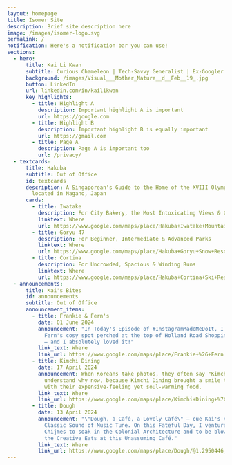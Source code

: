 ```yaml
---
layout: homepage
title: Isomer Site
description: Brief site description here
image: /images/isomer-logo.svg
permalink: /
notification: Here's a notification bar you can use!
sections:
  - hero:
      title: Kai Li Kwan
      subtitle: Curious Chameleon | Tech-Savvy Generalist | Ex-Googler
      background: /images/Visual___Mother_Nature__d__Feb__19_.jpg
      button: LinkedIn
      url: linkedin.com/in/kailikwan
      key_highlights:
        - title: Highlight A
          description: Important highlight A is important
          url: https://google.com
        - title: Highlight B
          description: Important highlight B is equally important
          url: https://gmail.com
        - title: Page A
          description: Page A is important too
          url: /privacy/
  - textcards:
      title: Hakuba
      subtitle: Out of Office
      id: textcards
      description: A Singaporean's Guide to the Home of the XVIII Olympic Winter Games
        located in Nagano, Japan
      cards:
        - title: Iwatake
          description: For City Bakery, the Most Intoxicating Views & Cosplayers
          linktext: Where
          url: https://www.google.com/maps/place/Hakuba+Iwatake+Mountain+Resort/@36.7168942,137.8562573,17z/data=!4m6!3m5!1s0x5ff7cdcf766e54cb:0x4ec9a7c7f2abf1e8!8m2!3d36.7168942!4d137.8588322!16s%2Fg%2F11fcqs__25?entry=ttu
        - title: Goryu 47
          description: For Beginner, Intermediate & Advanced Parks
          linktext: Where
          url: https://www.google.com/maps/place/Hakuba+Goryu+Snow+Resort/@36.662937,137.836664,17z/data=!4m16!1m9!3m8!1s0x5ff7d052042f8da3:0xf19888e37943ae34!2sHakuba+Goryu+Snow+Resort!8m2!3d36.662937!4d137.836664!9m1!1b1!16s%2Fg%2F1239cspl!3m5!1s0x5ff7d052042f8da3:0xf19888e37943ae34!8m2!3d36.662937!4d137.836664!16s%2Fg%2F1239cspl?entry=ttu
        - title: Cortina
          description: For Uncrowded, Spacious & Winding Runs
          linktext: Where
          url: https://www.google.com/maps/place/Hakuba+Cortina+Ski+Resort/@36.7770681,137.8825704,17z/data=!4m16!1m9!3m8!1s0x5ff633664a2a1259:0x5051f369ab91dc28!2sHakuba+Cortina+Ski+Resort!8m2!3d36.7770681!4d137.8851453!9m1!1b1!16s%2Fg%2F120n82k2!3m5!1s0x5ff633664a2a1259:0x5051f369ab91dc28!8m2!3d36.7770681!4d137.8851453!16s%2Fg%2F120n82k2?entry=ttu
  - announcements:
      title: Kai's Bites
      id: announcements
      subtitle: Out of Office
      announcement_items:
        - title: Frankie & Fern's
          date: 01 June 2024
          announcement: "In Today's Episode of #InstagramMadeMeDoIt, I visited Frankie &
            Fern's cosy spot perched at the top of Holland Road Shopping Centre
            — and I absolutely loved it!"
          link_text: Where
          link_url: https://www.google.com/maps/place/Frankie+%26+Fern's/@1.3107923,103.7930644,17z/data=!4m16!1m9!3m8!1s0x31da1b029cc3e39b:0x80bc1ef39dd70739!2sFrankie+%26+Fern's!8m2!3d1.3107923!4d103.7956393!9m1!1b1!16s%2Fg%2F11vrfdczh5!3m5!1s0x31da1b029cc3e39b:0x80bc1ef39dd70739!8m2!3d1.3107923!4d103.7956393!16s%2Fg%2F11vrfdczh5?entry=ttu
        - title: Kimchi Dining
          date: 17 April 2024
          announcement: When Koreans take photos, they often say "Kimchi~" — and I
            understand why now, because Kimchi Dining brought a smile to my face
            with their expensive-feeling yet soul-warming food.
          link_text: Where
          link_url: https://www.google.com/maps/place/Kimchi+Dining+%7C+Korean+Restaurant+Singapore/@1.3007562,103.837154,17z/data=!3m1!5s0x31da1996d9921931:0x87597934377c2063!4m16!1m9!3m8!1s0x31da1968f5a3164b:0x5f622c92e3b23247!2sKimchi+Dining+%7C+Korean+Restaurant+Singapore!8m2!3d1.3007562!4d103.8397289!9m1!1b1!16s%2Fg%2F11srql8fnw!3m5!1s0x31da1968f5a3164b:0x5f622c92e3b23247!8m2!3d1.3007562!4d103.8397289!16s%2Fg%2F11srql8fnw?entry=ttu
        - title: Dough
          date: 13 April 2024
          announcement: "\"Dough, a Café, a Lovely Café\" — cue Kai's Version of the
            Classic Sound of Music Tune. On this Fateful Day, I ventured out to
            Chijmes to soak in the Colonial Architecture and to be blown away by
            the Creative Eats at this Unassuming Café."
          link_text: Where
          link_url: https://www.google.com/maps/place/Dough/@1.2950446,103.8491611,17z/data=!3m1!5s0x31da19a387304da7:0x332ac6cd16a65f40!4m16!1m9!3m8!1s0x31da1945e522cded:0xcc15c10341c689d8!2sDough!8m2!3d1.2950446!4d103.851736!9m1!1b1!16s%2Fg%2F11ppp8jwbw!3m5!1s0x31da1945e522cded:0xcc15c10341c689d8!8m2!3d1.2950446!4d103.851736!16s%2Fg%2F11ppp8jwbw?entry=ttu
---
```

